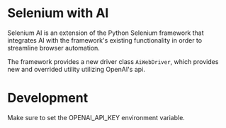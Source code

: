 # Selenium with AI
Selenium AI is an extension of the Python Selenium framework that integrates AI with the framework's existing functionality in order to streamline browser automation. 
 
The framework provides a new driver class `AiWebDriver`, which provides new and overrided utility utilizing OpenAI's api. 

# Development

Make sure to set the OPENAI_API_KEY environment variable.
